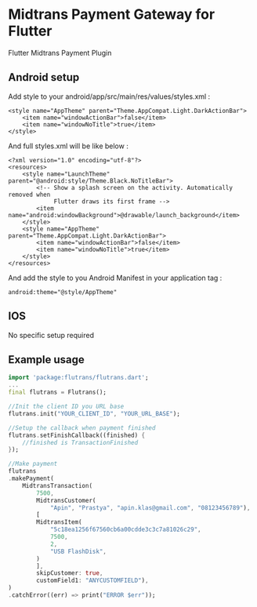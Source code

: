 # Midtrans Payment Gateway for Flutter

Flutter Midtrans Payment Plugin

## Android setup
Add style to your android/app/src/main/res/values/styles.xml :
```
<style name="AppTheme" parent="Theme.AppCompat.Light.DarkActionBar">
    <item name="windowActionBar">false</item>
    <item name="windowNoTitle">true</item>
</style>
```
And full styles.xml will be like below :
```
<?xml version="1.0" encoding="utf-8"?>
<resources>
    <style name="LaunchTheme" parent="@android:style/Theme.Black.NoTitleBar">
        <!-- Show a splash screen on the activity. Automatically removed when
             Flutter draws its first frame -->
        <item name="android:windowBackground">@drawable/launch_background</item>
    </style>
    <style name="AppTheme" parent="Theme.AppCompat.Light.DarkActionBar">
        <item name="windowActionBar">false</item>
        <item name="windowNoTitle">true</item>
    </style>
</resources>
```
And add the style to you Android Manifest in your application tag :
```
android:theme="@style/AppTheme"
```
## IOS
No specific setup required

## Example usage
```dart
import 'package:flutrans/flutrans.dart';
...
final flutrans = Flutrans();

//Init the client ID you URL base
flutrans.init("YOUR_CLIENT_ID", "YOUR_URL_BASE");

//Setup the callback when payment finished
flutrans.setFinishCallback((finished) {
    //finished is TransactionFinished
});

//Make payment
flutrans
.makePayment(
    MidtransTransaction(
        7500,
        MidtransCustomer(
            "Apin", "Prastya", "apin.klas@gmail.com", "08123456789"),
        [
        MidtransItem(
            "5c18ea1256f67560cb6a00cdde3c3c7a81026c29",
            7500,
            2,
            "USB FlashDisk",
        )
        ],
        skipCustomer: true,
        customField1: "ANYCUSTOMFIELD"),
)
.catchError((err) => print("ERROR $err"));
```
